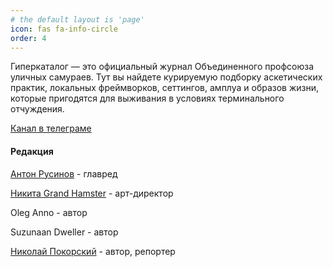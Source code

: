 ```yaml
---
# the default layout is 'page'
icon: fas fa-info-circle
order: 4
---
```


Гиперкаталог — это официальный журнал Объединенного профсоюза уличных самураев. Тут вы найдете курируемую подборку аскетических практик, локальных фреймворков, сеттингов, амплуа и образов жизни, которые пригодятся для выживания в условиях терминального отчуждения.

[Канал в телеграме](https://t.me/hypercatalog)

#### Редакция

[Антон Русинов](https://boosty.to/rusinov) - главред

[Никита Grand Hamster](https://t.me/grandhamstergms) - арт-директор

Oleg Anno - автор

Suzunaan Dweller - автор

[Николай Покорский](https://t.me/ohklyo) - автор, репортер
